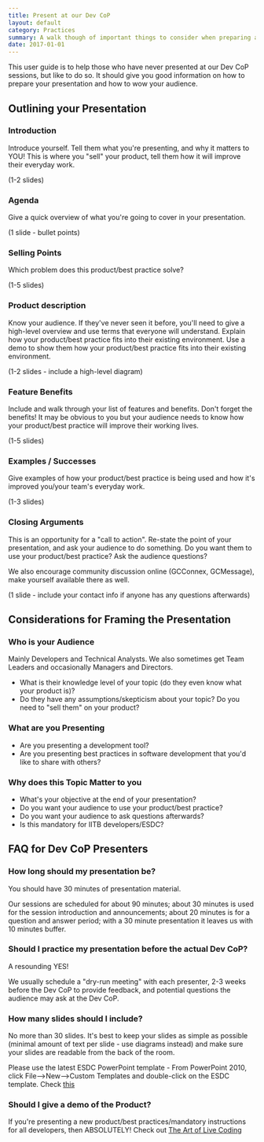 ```yaml
---
title: Present at our Dev CoP
layout: default
category: Practices
summary: A walk though of important things to consider when preparing a presentation.
date: 2017-01-01
---
```


This user guide is to help those who have never presented at our Dev CoP sessions, but like to do so. It should give you good information on how to prepare your presentation and how to wow your audience.

## Outlining your Presentation

### Introduction

Introduce yourself. Tell them what you're presenting, and why it matters to YOU! This is where you "sell" your product, tell them how it will improve their everyday work.

(1-2 slides)

### Agenda

Give a quick overview of what you're going to cover in your presentation.

(1 slide - bullet points)

### Selling Points

Which problem does this product/best practice solve?

(1-5 slides)

### Product description

Know your audience. If they've never seen it before, you'll need to give a high-level overview and use terms that everyone will understand. Explain how your product/best practice fits into their existing environment. Use a demo to show them how your product/best practice fits into their existing environment.

(1-2 slides - include a high-level diagram)

### Feature Benefits

Include and walk through your list of features and benefits. Don't forget the benefits! It may be obvious to you but your audience needs to know how your product/best practice will improve their working lives.

(1-5 slides)

### Examples / Successes

Give examples of how your product/best practice is being used and how it's improved you/your team's everyday work.

(1-3 slides)

### Closing Arguments

This is an opportunity for a "call to action". Re-state the point of your presentation, and ask your audience to do something. Do you want them to use your product/best practice? Ask the audience questions?

We also encourage community discussion online (GCConnex, GCMessage), make yourself available there as well.

(1 slide - include your contact info if anyone has any questions afterwards)

## Considerations for Framing the Presentation

### Who is your Audience

Mainly Developers and Technical Analysts. We also sometimes get Team Leaders and occasionally Managers and Directors.

- What is their knowledge level of your topic (do they even know what your product is)?
- Do they have any assumptions/skepticism about your topic? Do you need to "sell them" on your product?

### What are you Presenting

- Are you presenting a development tool?
- Are you presenting best practices in software development that you'd like to share with others?

### Why does this Topic Matter to you

- What's your objective at the end of your presentation?
- Do you want your audience to use your product/best practice?
- Do you want your audience to ask questions afterwards?
- Is this mandatory for IITB developers/ESDC?

## FAQ for Dev CoP Presenters

### How long should my presentation be?

You should have 30 minutes of presentation material.

Our sessions are scheduled for about 90 minutes; about 30 minutes is used for the session introduction and announcements; about 20 minutes is for a question and answer period; with a 30 minute presentation it leaves us with 10 minutes buffer.

### Should I practice my presentation before the actual Dev CoP?

A resounding YES!

We usually schedule a "dry-run meeting" with each presenter, 2-3 weeks before the Dev CoP to provide feedback, and potential questions the audience may ask at the Dev CoP.

### How many slides should I include?

No more than 30 slides. It's best to keep your slides as simple as possible (minimal amount of text per slide - use diagrams instead) and make sure your slides are readable from the back of the room.

Please use the latest ESDC PowerPoint template - From PowerPoint 2010, click File-->New-->Custom Templates and double-click on the ESDC template. Check [this](https://esdc.prv/en/intersection/2012/09/i135_1346860957084.shtml)

### Should I give a demo of the Product?

If you're presenting a new product/best practices/mandatory instructions for all developers, then ABSOLUTELY! Check out [The Art of Live Coding](https://medium.com/@azamsharp/the-art-of-live-coding-459f0c5910c1 )

